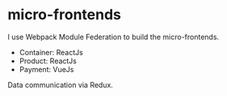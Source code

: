 # micro-frontends

I use Webpack Module Federation to build the micro-frontends.

-   Container: ReactJs
-   Product: ReactJs
-   Payment: VueJs

Data communication via Redux.
